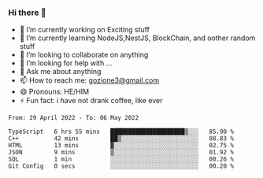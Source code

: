 ### Hi there 👋

<!--
**charlieScript/charlieScript** is a ✨ _special_ ✨ repository because its `README.md` (this file) appears on your GitHub profile.

Here are some ideas to get you started: -->

- 🔭 I’m currently working on Exciting stuff
- 🌱 I’m currently learning NodeJS,NestJS, BlockChain, and oother random stuff
- 👯 I’m looking to collaborate on anything
- 🤔 I’m looking for help with ...
- 💬 Ask me about anything
- 📫 How to reach me: gozione3@gmail.com
- 😄 Pronouns: HE/HIM
- ⚡ Fun fact: i have not drank coffee, like ever
<!--START_SECTION:waka-->

```text
From: 29 April 2022 - To: 06 May 2022

TypeScript   6 hrs 55 mins   █████████████████████▒░░░   85.90 %
C++          42 mins         ██▒░░░░░░░░░░░░░░░░░░░░░░   08.83 %
HTML         13 mins         ▓░░░░░░░░░░░░░░░░░░░░░░░░   02.75 %
JSON         9 mins          ▒░░░░░░░░░░░░░░░░░░░░░░░░   01.92 %
SQL          1 min           ░░░░░░░░░░░░░░░░░░░░░░░░░   00.26 %
Git Config   0 secs          ░░░░░░░░░░░░░░░░░░░░░░░░░   00.20 %
```

<!--END_SECTION:waka-->
